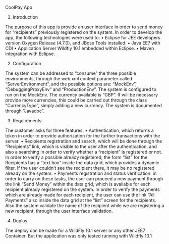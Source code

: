 CoolPay App

1. Introduction

The purpose of this app is provide an user interface in order to send money for “recipients” previously registered on the system.
In order to develop the app, the following technologies were used to:
•	Eclipse for JEE developers version Oxygen Release (4.7.0), and JBoss Tools installed.
•	Java EE7 with CDI
•	Application Server Wildfly 10.1 embedded within Eclipse.
•	Maven integration with Eclipse.

2. Configuration

The system can be addressed to “consume” the three possible environments, through the web.xml context parameter called “ServerEnvironment”, and the possible options are: “MockEnv”, “DebuggingProxyEnv” and “ProductionEnv”.
The system is configured to run on the MockEnv. The currency available is “GBP”. If will be necessary provide more currencies, this could be carried out through the class “CurrencyType”, simply adding a new currency.
The system is documented through “Javadoc”.

3. Requirements

The customer asks for three features:
•	Authentication, which returns a token in order to provide authorization for the further transactions with the server.
•	Recipients registration and search, which will be done through the “Recipients” link, which is visible to the user after the authentication, and also a searching in order to verify whether a “recipient” is registered or not. In order to verify a possible already registered, the form “list” for the Recipients has a “text box” inside the data grid, which provides a dynamic filter. If the user couldn’t see the recipient there, it may be no registered already on the system.
•	Payments registration and status verification: in order to carry on these tasks, the user can proceed a new payment through the link “Send Money” within the data grid, which is available for each recipient already registered on the system. In order to verify the payments which are already made for each recipient, the user can use the link “All Payments” also inside the data grid at the “list” screen for the recipients. Also the system validate the name of the recipient while we are registering a new recipient, through the user interface validation.

4. Deploy

The deploy can be made for a WildFly 10.1 server or any other JEE7 Container. But the application was only tested running with Wildfly 10.1
